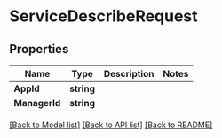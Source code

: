 # ServiceDescribeRequest

## Properties
Name | Type | Description | Notes
------------ | ------------- | ------------- | -------------
**AppId** | **string** |  | 
**ManagerId** | **string** |  | 

[[Back to Model list]](../README.md#documentation-for-models) [[Back to API list]](../README.md#documentation-for-api-endpoints) [[Back to README]](../README.md)


